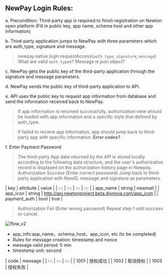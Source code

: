 ## NewPay Login Rules:

a. Precondition: Third-party app is required to finish registration on Newton open platform (Fill in public key, app name, schema host and other app information)

b. Third-party application jumps to NewPay with three parameters which are auth_type, signature and message.

> newpay.native.login.requestAccess(```auth_type```, ```signature```, ```message```)
> What are valid ```auth_type```s?
> Message is json object?

c. NewPay gets the public key of the third-party application through the signature and message parameters.

d. NewPay sends the public key of third-party application to API.

e. API uses the public key to request app information from database and send the information received back to NewPay.

> If app information is returned successfully, authorization view should be loaded with app information and a specific style that defined by auth_type.

> If failed to recieve app information, app should jump back to third-party app with specific information.
> **Error codes?**

f. Enter Payment Password

> The third-party App data returned by the API is stored locally according to the following data structure, and the user's authorization record is displayed on the authorization history page in Newpay. Authorization Success (Enter correct password) Jump back to third-party application with NewID, message and signature as parameters.

| key | attribute | value |
| :-: | :-: | :-: | :-: |
| app_name | string | newmall |
| app_icon | string | http://api.newtonproject.beta.diynova.com/app_icon |
| payment_auth | bool | true |

> Authorization Fail (Enter wrong password) Repeat step f until success or cancel.

![flow_v2](/uploads/c68220d7ef5416a9f1beac490dbecdc2/flow_v2.png)

* app_info:app_name，schema_host，app_icon, etc (to be completed)
* Rules for message creation: timestamp and nonce
* message valid period: 5 min
* timestamp unit: second

| code | message |
| :-: | :-: | :-: |
| 1001 | 授权成功 |
| 1002 | 取消授权 |
| 1003 | 授权失败 |

